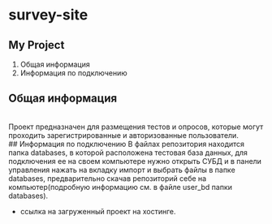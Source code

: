 # survey-site
 ## My Project <br>
1. Общая информация <br>
2. Информация по подключению
## Общая информация
 <br>
Проект предназначен для размещения тестов и опросов, которые могут проходить зарегистрированные и авторизованные пользователи. <br>
## Информация по подключению 
В файлах репозитория находится папка databases, в которой расположена тестовая база данных, для подключения ее на своем 
компьютере нужно открыть СУБД и в панели управления нажать на вкладку импорт и выбрать файлы в папке databases,
предварительно скачав репозиторий себе на компьютер(подробную информацию см. в файле user_bd папки databases).  <br>

 - ссылка на загруженный проект на хостинге.


